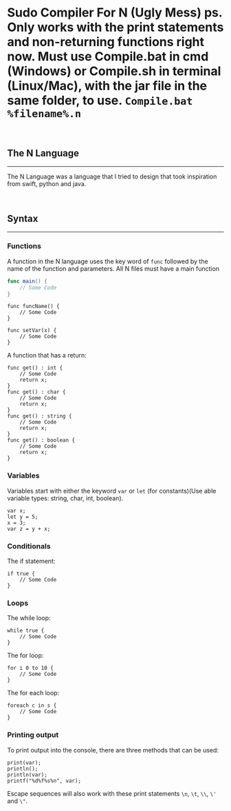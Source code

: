 # Sudo Compiler For N (Ugly Mess) ps. Only works with the print statements and non-returning functions right now. Must use Compile.bat in cmd (Windows) or Compile.sh in terminal (Linux/Mac), with the jar file in the same folder, to use. ```Compile.bat %filename%.n```

<br />

## The N Language
---
The N Language was a language that I tried to design that took inspiration from swift, python and java.

<br />

## Syntax
---
### Functions

A function in the N language uses the key word of ```func``` followed by the name of the function and parameters. All N files must have a main function

```swift
func main() {
    // Some Code
}
```

```
func funcName() {
    // Some Code
}

func setVar(x) {
    // Some Code
}
```

A function that has a return:

```
func get() : int {
    // Some Code
    return x;
}
func get() : char {
	// Some Code
	return x;
}
func get() : string {
	// Some Code
	return x;
}
func get() : boolean {
	// Some Code
	return x;
}
```

### Variables

Variables start with either the keyword ```var``` or ```let``` (for constants)(Use able variable types: string, char, int, boolean).

```
var x;
let y = 5;
x = 3;
var z = y + x;
```

### Conditionals

The if statement:

```
if true {
    // Some Code
}
```

### Loops

The while loop:

```
while true {
    // Some Code
}
```

The for loop:

```
for i 0 to 10 {
    // Some Code
}
```

The for each loop:

```
foreach c in s {
    // Some Code
}
```

### Printing output

To print output into the console, there are three methods that can be used:

```
print(var);
println();
println(var);
printf("%d%f%s%n", var);
```

Escape sequences will also work with these print statements ```\n```, ```\t```, ```\\```, ```\'``` and ```\"```.
